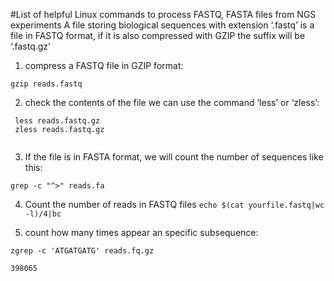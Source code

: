 #List of helpful Linux commands to process FASTQ, FASTA files from NGS experiments
A file storing biological sequences with extension ‘.fastq’ is a file in FASTQ format, if it is also compressed with GZIP  the suffix will be ‘.fastq.gz’ 
1.  compress a FASTQ file in GZIP format:

```
gzip reads.fastq
```

2. check the contents of the file we can use the command ‘less’ or ‘zless’:

```
 less reads.fastq.gz
 zless reads.fastq.gz
 
```

3.  If the file is in FASTA format, we will count the number of sequences like this:

 ```
 grep -c "^>" reads.fa
 ```
 
 4. Count the number of reads in FASTQ files
 ```echo $(cat yourfile.fastq|wc -l)/4|bc  ```
 
 5. count how many times appear an specific subsequence:

``` zgrep -c 'ATGATGATG' reads.fq.gz ```

 ```
398065 
```    


